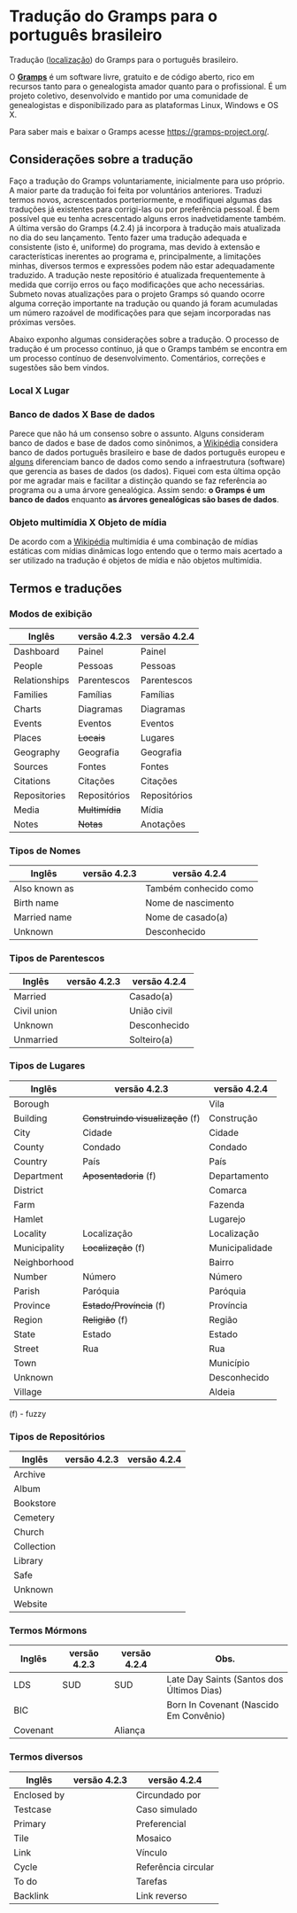 # Tradução do Gramps para o português brasileiro
Tradução ([localização](https://pt.wikipedia.org/wiki/Internacionaliza%C3%A7%C3%A3o_(inform%C3%A1tica))) do Gramps para o português brasileiro.

O [**Gramps**](https://gramps-project.org/) é um software livre, gratuito e de código aberto, rico em recursos tanto para o genealogista amador quanto para o profissional. É um projeto coletivo, desenvolvido e mantido por uma comunidade de genealogistas e disponibilizado para as plataformas Linux, Windows e OS X.

Para saber mais e baixar o Gramps acesse https://gramps-project.org/.

## Considerações sobre a tradução

Faço a tradução do Gramps voluntariamente, inicialmente para uso próprio. A maior parte da tradução foi feita por voluntários anteriores. Traduzi termos novos, acrescentados porteriormente, e modifiquei algumas das traduções já existentes para corrigi-las ou por preferência pessoal. É bem possível que eu tenha acrescentado alguns erros inadvetidamente também. A última versão do Gramps (4.2.4) já incorpora à tradução mais atualizada no dia do seu lançamento. Tento fazer uma tradução adequada e consistente (isto é, uniforme) do programa, mas devido à extensão e características inerentes ao programa e, principalmente, a limitações minhas, diversos termos e expressões podem não estar adequadamente traduzido. A tradução neste repositório é atualizada frequentemente à medida que corrijo erros ou faço modificações que acho necessárias. Submeto novas atualizações para o projeto Gramps só quando ocorre alguma correção importante na tradução ou quando já foram acumuladas um número razoável de modificações para que sejam incorporadas nas próximas versões.

Abaixo exponho algumas considerações sobre a tradução. O processo de tradução é um processo contínuo, já que o Gramps também se encontra em um processo contínuo de desenvolvimento. Comentários, correções e sugestões são bem vindos.

### Local X Lugar

### Banco de dados X Base de dados
Parece que não há um consenso sobre o assunto. Alguns consideram banco de dados e base de dados como sinônimos, a [Wikipédia](https://pt.wikipedia.org/wiki/Banco_de_dados) considera banco de dados português brasileiro e base de dados português europeu e [alguns](http://www.luis.blog.br/banco-de-dados-e-sql-diferenca-entre-base-de-dados-e-banco-de-dados.aspx) diferenciam banco de dados como sendo a infraestrutura (software) que gerencia as bases de dados (os dados). Fiquei com esta última opção por me agradar mais e facilitar a distinção quando se faz referência ao programa ou a uma árvore genealógica. Assim sendo: **o Gramps é um banco de dados** enquanto **as árvores genealógicas são bases de dados**.

### Objeto multimídia X Objeto de mídia
De acordo com a [Wikipédia](https://pt.wikipedia.org/wiki/Multim%C3%A9dia) multimídia é uma combinação de mídias estáticas com mídias dinâmicas logo entendo que o termo mais acertado a ser utilizado na tradução é objetos de mídia e não objetos multimídia.

## Termos e traduções
### Modos de exibição
Inglês | versão 4.2.3 | versão 4.2.4
------ | ----------------- | --------------
Dashboard | Painel | Painel
People | Pessoas | Pessoas
Relationships | Parentescos | Parentescos
Families | Famílias | Famílias
Charts | Diagramas | Diagramas
Events | Eventos | Eventos
Places | ~~Locais~~ | Lugares
Geography | Geografia | Geografia
Sources | Fontes | Fontes
Citations | Citações | Citações
Repositories | Repositórios | Repositórios
Media | ~~Multimídia~~ | Mídia
Notes | ~~Notas~~ | Anotações

### Tipos de Nomes
Inglês | versão 4.2.3 | versão 4.2.4
------ | ----------------- | --------------
Also known as |  | Também conhecido como
Birth name |  | Nome de nascimento
Married name |  | Nome de casado(a)
Unknown |  | Desconhecido

### Tipos de Parentescos
Inglês | versão 4.2.3 | versão 4.2.4
------ | ----------------- | --------------
Married |  | Casado(a)
Civil union |  | União civil
Unknown |  | Desconhecido
Unmarried |  | Solteiro(a)

### Tipos de Lugares
Inglês | versão 4.2.3 | versão 4.2.4
------ | ----------------- | --------------
Borough |  | Vila
Building | ~~Construindo visualização~~ (f) | Construção
City | Cidade | Cidade
County | Condado | Condado
Country | País | País
Department | ~~Aposentadoria~~ (f) | Departamento
District|  | Comarca
Farm |  | Fazenda
Hamlet |  | Lugarejo
Locality | Localização | Localização
Municipality | ~~Localização~~ (f) | Municipalidade
Neighborhood |  | Bairro
Number | Número | Número
Parish | Paróquia | Paróquia
Province | ~~Estado/Província~~ (f) | Província
Region | ~~Religião~~ (f) | Região
State | Estado | Estado
Street | Rua | Rua
Town |  | Município
Unknown |  | Desconhecido
Village |  | Aldeia
(f) - fuzzy

### Tipos de Repositórios
Inglês | versão 4.2.3 | versão 4.2.4
------ | ----------------- | --------------
Archive | |
Album |  |
Bookstore |  |
Cemetery |  |
Church |  |
Collection |  |
Library |  |
Safe |  |
Unknown |  |
Website |  |

### Termos Mórmons
Inglês | versão 4.2.3 | versão 4.2.4 | Obs.
------ | ----------------- | -------------- | ------
LDS | SUD | SUD | Late Day Saints (Santos dos Últimos Dias)
BIC |  |  | Born In Covenant (Nascido Em Convênio)
Covenant |  | Aliança |

### Termos diversos
Inglês | versão 4.2.3 | versão 4.2.4
------ | ----------------- | --------------
Enclosed by |  | Circundado por
Testcase |  | Caso simulado
Primary |  | Preferencial
Tile |  | Mosaico
Link |  | Vínculo
Cycle |  | Referência circular
To do |  | Tarefas
Backlink |  | Link reverso
